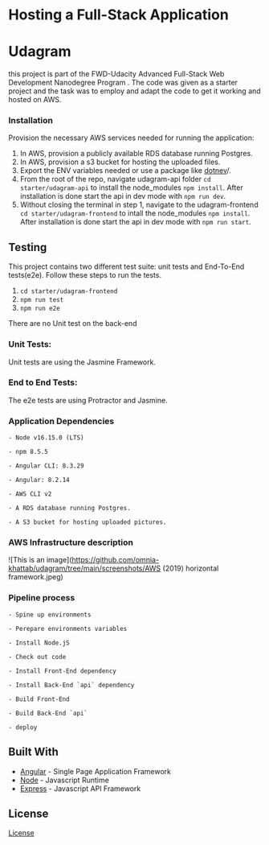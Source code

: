 # Hosting a Full-Stack Application

# Udagram

this project is part of the FWD-Udacity Advanced Full-Stack Web Development Nanodegree Program . The code was given as a starter project and the task was to employ and adapt the code to get it working and hosted on AWS.

### Installation

Provision the necessary AWS services needed for running the application:

1. In AWS, provision a publicly available RDS database running Postgres. <Place holder for link to classroom article>
1. In AWS, provision a s3 bucket for hosting the uploaded files. <Place holder for tlink to classroom article>
1. Export the ENV variables needed or use a package like [dotnev](https://www.npmjs.com/package/dotenv)/.
1. From the root of the repo, navigate udagram-api folder `cd starter/udagram-api` to install the node_modules `npm install`. After installation is done start the api in dev mode with `npm run dev`.
1. Without closing the terminal in step 1, navigate to the udagram-frontend `cd starter/udagram-frontend` to intall the node_modules `npm install`. After installation is done start the api in dev mode with `npm run start`.

## Testing

This project contains two different test suite: unit tests and End-To-End tests(e2e). Follow these steps to run the tests.

1. `cd starter/udagram-frontend`
1. `npm run test`
1. `npm run e2e`

There are no Unit test on the back-end

### Unit Tests:

Unit tests are using the Jasmine Framework.

### End to End Tests:

The e2e tests are using Protractor and Jasmine.

### Application Dependencies

```
- Node v16.15.0 (LTS) 

- npm 8.5.5 

- Angular CLI: 8.3.29

- Angular: 8.2.14

- AWS CLI v2

- A RDS database running Postgres.

- A S3 bucket for hosting uploaded pictures.

```
### AWS Infrastructure description

![This is an image](https://github.com/omnia-khattab/udagram/tree/main/screenshots/AWS (2019) horizontal framework.jpeg)

### Pipeline process
```
- Spine up environments

- Perepare environments variables

- Install Node.jS

- Check out code

- Install Front-End dependency 

- Install Back-End `api` dependency

- Build Front-End

- Build Back-End `api`

- deploy

```
## Built With

- [Angular](https://angular.io/) - Single Page Application Framework
- [Node](https://nodejs.org) - Javascript Runtime
- [Express](https://expressjs.com/) - Javascript API Framework

## License

[License](LICENSE.txt)
